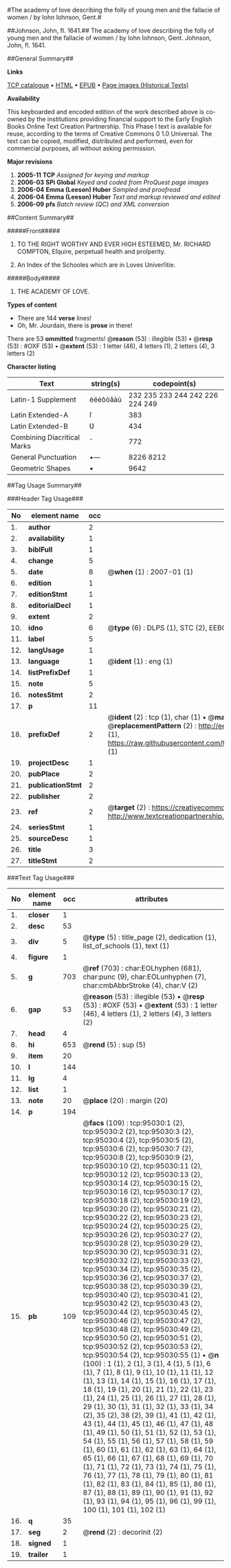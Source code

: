 #The academy of love describing the folly of young men and the fallacie of women / by Iohn Iohnson, Gent.#

##Johnson, John, fl. 1641.##
The academy of love describing the folly of young men and the fallacie of women / by Iohn Iohnson, Gent.
Johnson, John, fl. 1641.

##General Summary##

**Links**

[TCP catalogue](http://www.ota.ox.ac.uk/tcp/)  • 
[HTML](http://tei.it.ox.ac.uk/tcp/Texts-HTML/free/A46/A46910.html)  • 
[EPUB](http://tei.it.ox.ac.uk/tcp/Texts-EPUB/free/A46/A46910.epub) • 
[Page images (Historical Texts)](https://data.historicaltexts.jisc.ac.uk/view?pubId=eebo-12886812e&pageId=eebo-12886812e-95030-1)

**Availability**

This keyboarded and encoded edition of the
	       work described above is co-owned by the institutions
	       providing financial support to the Early English Books
	       Online Text Creation Partnership. This Phase I text is
	       available for reuse, according to the terms of Creative
	       Commons 0 1.0 Universal. The text can be copied,
	       modified, distributed and performed, even for
	       commercial purposes, all without asking permission.

**Major revisions**

1. __2005-11__ __TCP__ *Assigned for keying and markup*
1. __2006-03__ __SPi Global__ *Keyed and coded from ProQuest page images*
1. __2006-04__ __Emma (Leeson) Huber__ *Sampled and proofread*
1. __2006-04__ __Emma (Leeson) Huber__ *Text and markup reviewed and edited*
1. __2006-09__ __pfs__ *Batch review (QC) and XML conversion*

##Content Summary##

#####Front#####

1. TO THE RIGHT WORTHY AND EVER HIGH ESTEEMED, Mr. RICHARD COMPTON, Eſquire, perpetuall health and proſperity.

1. An Index of the Schooles which are in Loves Univerſitie.

#####Body#####

1. THE ACADEMY OF LOVE.

**Types of content**

  * There are 144 **verse** lines!
  * Oh, Mr. Jourdain, there is **prose** in there!

There are 53 **ommitted** fragments! 
 @__reason__ (53) : illegible (53)  •  @__resp__ (53) : #OXF (53)  •  @__extent__ (53) : 1 letter (46), 4 letters (1), 2 letters (4), 3 letters (2)

**Character listing**


|Text|string(s)|codepoint(s)|
|---|---|---|
|Latin-1 Supplement|èëéôòâàù|232 235 233 244 242 226 224 249|
|Latin Extended-A|ſ|383|
|Latin Extended-B|Ʋ|434|
|Combining             Diacritical Marks|̄|772|
|General Punctuation|•—|8226 8212|
|Geometric Shapes|▪|9642|

##Tag Usage Summary##

###Header Tag Usage###

|No|element name|occ|attributes|
|---|---|---|---|
|1.|__author__|2||
|2.|__availability__|1||
|3.|__biblFull__|1||
|4.|__change__|5||
|5.|__date__|8| @__when__ (1) : 2007-01 (1)|
|6.|__edition__|1||
|7.|__editionStmt__|1||
|8.|__editorialDecl__|1||
|9.|__extent__|2||
|10.|__idno__|6| @__type__ (6) : DLPS (1), STC (2), EEBO-CITATION (1), OCLC (1), VID (1)|
|11.|__label__|5||
|12.|__langUsage__|1||
|13.|__language__|1| @__ident__ (1) : eng (1)|
|14.|__listPrefixDef__|1||
|15.|__note__|5||
|16.|__notesStmt__|2||
|17.|__p__|11||
|18.|__prefixDef__|2| @__ident__ (2) : tcp (1), char (1)  •  @__matchPattern__ (2) : ([0-9\-]+):([0-9IVX]+) (1), (.+) (1)  •  @__replacementPattern__ (2) : http://eebo.chadwyck.com/downloadtiff?vid=$1&page=$2 (1), https://raw.githubusercontent.com/textcreationpartnership/Texts/master/tcpchars.xml#$1 (1)|
|19.|__projectDesc__|1||
|20.|__pubPlace__|2||
|21.|__publicationStmt__|2||
|22.|__publisher__|2||
|23.|__ref__|2| @__target__ (2) : https://creativecommons.org/publicdomain/zero/1.0/ (1), http://www.textcreationpartnership.org/docs/. (1)|
|24.|__seriesStmt__|1||
|25.|__sourceDesc__|1||
|26.|__title__|3||
|27.|__titleStmt__|2||


###Text Tag Usage###

|No|element name|occ|attributes|
|---|---|---|---|
|1.|__closer__|1||
|2.|__desc__|53||
|3.|__div__|5| @__type__ (5) : title_page (2), dedication (1), list_of_schools (1), text (1)|
|4.|__figure__|1||
|5.|__g__|703| @__ref__ (703) : char:EOLhyphen (681), char:punc (9), char:EOLunhyphen (7), char:cmbAbbrStroke (4), char:V (2)|
|6.|__gap__|53| @__reason__ (53) : illegible (53)  •  @__resp__ (53) : #OXF (53)  •  @__extent__ (53) : 1 letter (46), 4 letters (1), 2 letters (4), 3 letters (2)|
|7.|__head__|4||
|8.|__hi__|653| @__rend__ (5) : sup (5)|
|9.|__item__|20||
|10.|__l__|144||
|11.|__lg__|4||
|12.|__list__|1||
|13.|__note__|20| @__place__ (20) : margin (20)|
|14.|__p__|194||
|15.|__pb__|109| @__facs__ (109) : tcp:95030:1 (2), tcp:95030:2 (2), tcp:95030:3 (2), tcp:95030:4 (2), tcp:95030:5 (2), tcp:95030:6 (2), tcp:95030:7 (2), tcp:95030:8 (2), tcp:95030:9 (2), tcp:95030:10 (2), tcp:95030:11 (2), tcp:95030:12 (2), tcp:95030:13 (2), tcp:95030:14 (2), tcp:95030:15 (2), tcp:95030:16 (2), tcp:95030:17 (2), tcp:95030:18 (2), tcp:95030:19 (2), tcp:95030:20 (2), tcp:95030:21 (2), tcp:95030:22 (2), tcp:95030:23 (2), tcp:95030:24 (2), tcp:95030:25 (2), tcp:95030:26 (2), tcp:95030:27 (2), tcp:95030:28 (2), tcp:95030:29 (2), tcp:95030:30 (2), tcp:95030:31 (2), tcp:95030:32 (2), tcp:95030:33 (2), tcp:95030:34 (2), tcp:95030:35 (2), tcp:95030:36 (2), tcp:95030:37 (2), tcp:95030:38 (2), tcp:95030:39 (2), tcp:95030:40 (2), tcp:95030:41 (2), tcp:95030:42 (2), tcp:95030:43 (2), tcp:95030:44 (2), tcp:95030:45 (2), tcp:95030:46 (2), tcp:95030:47 (2), tcp:95030:48 (2), tcp:95030:49 (2), tcp:95030:50 (2), tcp:95030:51 (2), tcp:95030:52 (2), tcp:95030:53 (2), tcp:95030:54 (2), tcp:95030:55 (1)  •  @__n__ (100) : 1 (1), 2 (1), 3 (1), 4 (1), 5 (1), 6 (1), 7 (1), 8 (1), 9 (1), 10 (1), 11 (1), 12 (1), 13 (1), 14 (1), 15 (1), 16 (1), 17 (1), 18 (1), 19 (1), 20 (1), 21 (1), 22 (1), 23 (1), 24 (1), 25 (1), 26 (1), 27 (1), 28 (1), 29 (1), 30 (1), 31 (1), 32 (1), 33 (1), 34 (2), 35 (2), 38 (2), 39 (1), 41 (1), 42 (1), 43 (1), 44 (1), 45 (1), 46 (1), 47 (1), 48 (1), 49 (1), 50 (1), 51 (1), 52 (1), 53 (1), 54 (1), 55 (1), 56 (1), 57 (1), 58 (1), 59 (1), 60 (1), 61 (1), 62 (1), 63 (1), 64 (1), 65 (1), 66 (1), 67 (1), 68 (1), 69 (1), 70 (1), 71 (1), 72 (1), 73 (1), 74 (1), 75 (1), 76 (1), 77 (1), 78 (1), 79 (1), 80 (1), 81 (1), 82 (1), 83 (1), 84 (1), 85 (1), 86 (1), 87 (1), 88 (1), 89 (1), 90 (1), 91 (1), 92 (1), 93 (1), 94 (1), 95 (1), 96 (1), 99 (1), 100 (1), 101 (1), 102 (1)|
|16.|__q__|35||
|17.|__seg__|2| @__rend__ (2) : decorInit (2)|
|18.|__signed__|1||
|19.|__trailer__|1||
